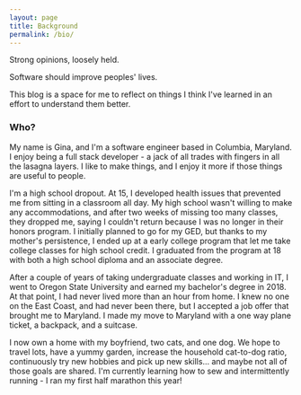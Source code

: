 ```yaml
---
layout: page
title: Background
permalink: /bio/
---
```


Strong opinions, loosely held.

Software should improve peoples' lives.

This blog is a space for me to reflect on things I think I've learned in an effort to understand them better.

### Who?

My name is Gina, and I'm a software engineer based in Columbia, Maryland. I enjoy being a full stack developer - a jack of all trades with fingers in all the lasagna layers. I like to make things, and I enjoy it more if those things are useful to people.

I'm a high school dropout. At 15, I developed health issues that prevented me from sitting in a classroom all day. My high school wasn't willing to make any accommodations, and after two weeks of missing too many classes, they dropped me, saying I couldn't return because I was no longer in their honors program. I initially planned to go for my GED, but thanks to my mother's persistence, I ended up at a early college program that let me take college classes for high school credit. I graduated from the program at 18 with both a high school diploma and an associate degree.

After a couple of years of taking undergraduate classes and working in IT, I went to Oregon State University and earned my bachelor's degree in 2018. At that point, I had never lived more than an hour from home. I knew no one on the East Coast, and had never been there, but I accepted a job offer that brought me to Maryland. I made my move to Maryland with a one way plane ticket, a backpack, and a suitcase.

I now own a home with my boyfriend, two cats, and one dog. We hope to travel lots, have a yummy garden, increase the household cat-to-dog ratio, continuously try new hobbies and pick up new skills... and maybe not all of those goals are shared. I'm currently learning how to sew and intermittently running - I ran my first half marathon this year!
